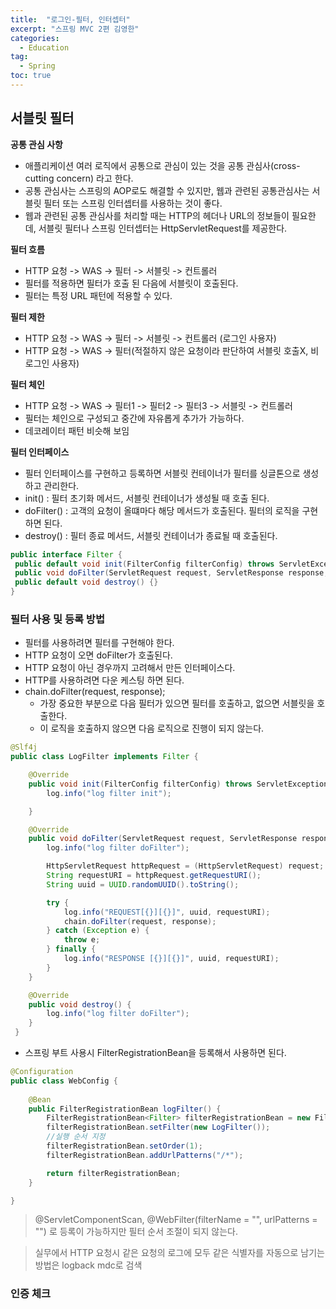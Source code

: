 ```yaml
---
title:  "로그인-필터, 인터셉터"
excerpt: "스프링 MVC 2편 김영한"
categories:
  - Education
tag:
  - Spring
toc: true
---
```


## 서블릿 필터

**공통 관심 사항**
- 애플리케이션 여러 로직에서 공통으로 관심이 있는 것을 공통 관심사(cross-cutting concern) 라고 한다.
- 공통 관심사는 스프링의 AOP로도 해결할 수 있지만, 웹과 관련된 공통관심사는 서블릿 필터 또는 스프링 인터셉터를 사용하는 것이 좋다. 
- 웹과 관련된 공통 관심사를 처리할 때는 HTTP의 헤더나 URL의 정보들이 필요한데, 서블릿 필터나 스프링 인터셉터는 HttpServletRequest를 제공한다.

**필터 흐름**
- HTTP 요청 -> WAS -> 필터 -> 서블릿 -> 컨트롤러
- 필터를 적용하면 필터가 호출 된 다음에 서블릿이 호출된다.
- 필터는 특정 URL 패턴에 적용할 수 있다.

**필터 제한**
- HTTP 요청 -> WAS -> 필터 -> 서블릿 -> 컨트롤러 (로그인 사용자)
- HTTP 요청 -> WAS -> 필터(적절하지 않은 요청이라 판단하여 서블릿 호출X, 비 로그인 사용자)

**필터 체인**
- HTTP 요청 -> WAS -> 필터1 -> 필터2 -> 필터3 -> 서블릿 -> 컨트롤러
- 필터는 체인으로 구성되고 중간에 자유롭게 추가가 가능하다.
- 데코레이터 패턴 비슷해 보임

**필터 인터페이스**
- 필터 인터페이스를 구현하고 등록하면 서블릿 컨테이너가 필터를 싱글톤으로 생성하고 관리한다.
- init() : 필터 초기화 메서드, 서블릿 컨테이너가 생성될 때 호출 된다.
- doFilter() :  고객의 요청이 올떄마다 해당 메서드가 호출된다. 필터의 로직을 구현하면 된다.
- destroy() : 필터 종료 메서드, 서블릿 컨테이너가 종료될 때 호출된다.

```java
public interface Filter {
 public default void init(FilterConfig filterConfig) throws ServletException {}
 public void doFilter(ServletRequest request, ServletResponse response,FilterChain chain) throws IOException, ServletException;
 public default void destroy() {}
}
```

### 필터 사용 및 등록 방법
- 필터를 사용하려면 필터를 구현해야 한다.
- HTTP 요청이 오면 doFilter가 호출된다.
- HTTP 요청이 아닌 경우까지 고려해서 만든 인터페이스다.
- HTTP를 사용하려면 다운 케스팅 하면 된다.
- chain.doFilter(request, response);
  * 가장 중요한 부분으로 다음 필터가 있으면 필터를 호출하고, 없으면 서블릿을 호출한다.
  * 이 로직을 호출하지 않으면 다음 로직으로 진행이 되지 않는다.

```java
@Slf4j
public class LogFilter implements Filter {

    @Override
    public void init(FilterConfig filterConfig) throws ServletException {
        log.info("log filter init");

    }

    @Override
    public void doFilter(ServletRequest request, ServletResponse response, FilterChain chain) throws IOException, ServletException {
        log.info("log filter doFilter");

        HttpServletRequest httpRequest = (HttpServletRequest) request;
        String requestURI = httpRequest.getRequestURI();
        String uuid = UUID.randomUUID().toString();

        try {
            log.info("REQUEST[{}][{}]", uuid, requestURI);
            chain.doFilter(request, response);
        } catch (Exception e) {
            throw e;
        } finally {
            log.info("RESPONSE [{}][{}]", uuid, requestURI);
        }
    }

    @Override
    public void destroy() {
        log.info("log filter doFilter");
    }
 }
```

- 스프링 부트 사용시 FilterRegistrationBean을 등록해서 사용하면 된다.

``` java
@Configuration
public class WebConfig {
    
    @Bean
    public FilterRegistrationBean logFilter() {
        FilterRegistrationBean<Filter> filterRegistrationBean = new FilterRegistrationBean<>();
        filterRegistrationBean.setFilter(new LogFilter());
        //실행 순서 지정 
        filterRegistrationBean.setOrder(1);
        filterRegistrationBean.addUrlPatterns("/*");

        return filterRegistrationBean;
    }

}
```

>@ServletComponentScan, @WebFilter(filterName = "", urlPatterns = "") 로 등록이 가능하지만 필터 순서 조절이 되지 않는다.

>실무에서 HTTP 요청시 같은 요청의 로그에 모두 같은 식별자를 자동으로 남기는 방법은 logback mdc로 검색

### 인증 체크
